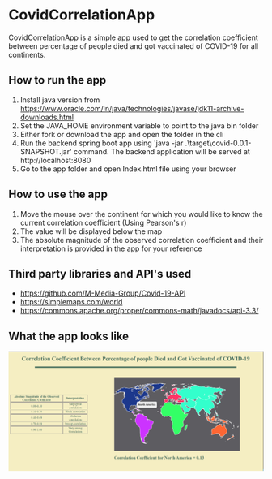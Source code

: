 # CovidCorrelationApp
CovidCorrelationApp is a simple app used to get the correlation coefficient between percentage of people died and got vaccinated of COVID-19 for all continents.

## How to run the app
1. Install java version from https://www.oracle.com/in/java/technologies/javase/jdk11-archive-downloads.html
2. Set the JAVA_HOME environment variable to point to the java bin folder
3. Either fork or download the app and open the folder in the cli
4. Run the backend spring boot app using 'java -jar .\target\covid-0.0.1-SNAPSHOT.jar' command. The backend application will be served at http://localhost:8080
5. Go to the app folder and open Index.html file using your browser

## How to use the app
1. Move the mouse over the continent for which you would like to know the current correlation coefficient (Using Pearson's r)
2. The value will be displayed below the map
3. The absolute magnitude of the observed correlation coefficient and their interpretation is provided in the app for your reference

## Third party libraries and API's used
- https://github.com/M-Media-Group/Covid-19-API
- https://simplemaps.com/world
- https://commons.apache.org/proper/commons-math/javadocs/api-3.3/

## What the app looks like
![alt text](https://github.com/ashleymani/CovidCorrelationApp/blob/main/CovidCorrelationApp.png)

